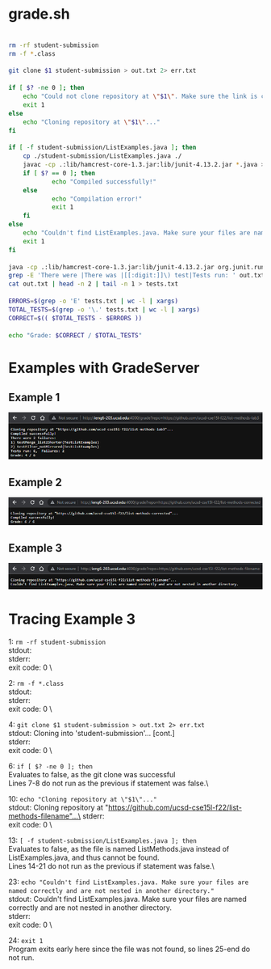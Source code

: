 # grade.sh

```bash

rm -rf student-submission
rm -f *.class

git clone $1 student-submission > out.txt 2> err.txt 

if [ $? -ne 0 ]; then
    echo "Could not clone repository at \"$1\". Make sure the link is correct."
    exit 1
else
    echo "Cloning repository at \"$1\"..."	
fi

if [ -f student-submission/ListExamples.java ]; then
	cp ./student-submission/ListExamples.java ./
	javac -cp .:lib/hamcrest-core-1.3.jar:lib/junit-4.13.2.jar *.java > out.txt 2> err.txt
	if [ $? == 0 ]; then
	        echo "Compiled successfully!"
	else
        	echo "Compilation error!"
        	exit 1
	fi
else
 	echo "Couldn't find ListExamples.java. Make sure your files are named correctly and are not nested in another directory."
	exit 1	
fi

java -cp .:lib/hamcrest-core-1.3.jar:lib/junit-4.13.2.jar org.junit.runner.JUnitCore TestListExamples > out.txt 2> err.txt
grep -E 'There were |There was |[[:digit:]]\) test|Tests run: ' out.txt
cat out.txt | head -n 2 | tail -n 1 > tests.txt

ERRORS=$(grep -o 'E' tests.txt | wc -l | xargs)
TOTAL_TESTS=$(grep -o '\.' tests.txt | wc -l | xargs)
CORRECT=$(( $TOTAL_TESTS - $ERRORS ))

echo "Grade: $CORRECT / $TOTAL_TESTS"
```
# Examples with GradeServer

## Example 1
![1](images/grade_1.png)

## Example 2
![2](images/grade_2.png)

## Example 3
![3](images/grade_3.png)

# Tracing Example 3

1: `rm -rf student-submission`\
stdout:\
stderr:\
exit code: 0
\

2: `rm -f *.class`\
stdout:\
stderr:\
exit code: 0
\

4: `git clone $1 student-submission > out.txt 2> err.txt` \
stdout: Cloning into 'student-submission'... [cont.]\
stderr: \
exit code: 0
\

6: `if [ $? -ne 0 ]; then`\
Evaluates to false, as the git clone was successful\
Lines 7-8 do not run as the previous if statement was false.\

10: `echo "Cloning repository at \"$1\"..."`\
stdout: Cloning repository at "https://github.com/ucsd-cse15l-f22/list-methods-filename"...\
stderr:\
exit code: 0
\

13: `[ -f student-submission/ListExamples.java ]; then`\
Evaluates to false, as the file is named ListMethods.java instead of ListExamples.java, and thus cannot be found.\
Lines 14-21 do not run as the previous if statement was false.\

23: `echo "Couldn't find ListExamples.java. Make sure your files are named correctly and are not nested in another directory."`\
stdout: Couldn't find ListExamples.java. Make sure your files are named correctly and are not nested in another directory.\
stderr: \
exit code: 0
\

24: `exit 1`\
Program exits early here since the file was not found, so lines 25-end do not run.





